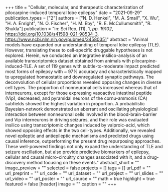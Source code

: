 +++
title = "Cellular, molecular, and therapeutic characterization of pilocarpine-induced temporal lobe epilepsy"
date = "2021-09-29"
publication_types = ["2"]
authors = ["N. D. Henkel", "M. A. Smail", "X. Wu", "H. A. Enright", "N. O. Fischer", "H. M. Eby", "R. E. McCullumsmith", "R. Shukla"]
publication = "In: Sci Rep, (11), 1, _pp. 19102_, https://doi.org/10.1038/s41598-021-98534-3, https://www.ncbi.nlm.nih.gov/pubmed/34580351"
abstract = "Animal models have expanded our understanding of temporal lobe epilepsy (TLE). However, translating these to cell-specific druggable hypotheses is not explored. Herein, we conducted an integrative insilico-analysis of an available transcriptomics dataset obtained from animals with pilocarpine-induced-TLE. A set of 119 genes with subtle-to-moderate impact predicted most forms of epilepsy with ~ 97% accuracy and characteristically mapped to upregulated homeostatic and downregulated synaptic pathways. The deconvolution of cellular proportions revealed opposing changes in diverse cell types. The proportion of nonneuronal cells increased whereas that of interneurons, except for those expressing vasoactive intestinal peptide (Vip), decreased, and pyramidal neurons of the cornu-ammonis (CA) subfields showed the highest variation in proportion. A probabilistic Bayesian-network demonstrated an aberrant and oscillating physiological interaction between nonneuronal cells involved in the blood-brain-barrier and Vip interneurons in driving seizures, and their role was evaluated insilico using transcriptomic changes induced by valproic-acid, which showed opposing effects in the two cell-types. Additionally, we revealed novel epileptic and antiepileptic mechanisms and predicted drugs using causal inference, outperforming the present drug repurposing approaches. These well-powered findings not only expand the understanding of TLE and seizure oscillation, but also provide predictive biomarkers of epilepsy, cellular and causal micro-circuitry changes associated with it, and a drug-discovery method focusing on these events."
abstract_short = ""
image_preview = ""
selected = false
projects = []
tags = []
url_pdf = ""
url_preprint = ""
url_code = ""
url_dataset = ""
url_project = ""
url_slides = ""
url_video = ""
url_poster = ""
url_source = ""
math = true
highlight = true
featured = false
[header]
image = ""
caption = ""
+++
